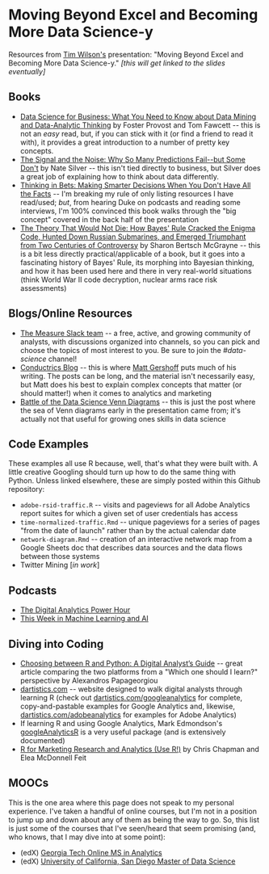 # Moving Beyond Excel and Becoming More Data Science-y
Resources from [Tim Wilson's](https://www.linkedin.com/in/tgwilson/) presentation: "Moving Beyond Excel and Becoming More Data Science-y." _[this will get linked to the slides eventually]_

## Books

* [Data Science for Business: What You Need to Know about Data Mining and Data-Analytic Thinking](https://www.amazon.com/Data-Science-Business-Data-Analytic-Thinking/dp/1449361323) by Foster Provost and Tom Fawcett -- this is not an _easy_ read, but, if you can stick with it (or find a friend to read it with), it provides a great introduction to a number of pretty key concepts.
* [The Signal and the Noise: Why So Many Predictions Fail--but Some Don't](https://www.amazon.com/Signal-Noise-Many-Predictions-Fail-but/dp/0143125087) by Nate Silver -- this isn't tied directly to business, but Silver does a great job of explaining how to think about data differently.
* [Thinking in Bets: Making Smarter Decisions When You Don't Have All the Facts](https://www.amazon.com/Thinking-Bets-Making-Smarter-Decisions/dp/0735216355/) -- I'm breaking my rule of only listing resources I have read/used; _but_, from hearing Duke on podcasts and reading some interviews, I'm 100% convinced this book walks through the "big concept" covered in the back half of the presentation
* [The Theory That Would Not Die: How Bayes' Rule Cracked the Enigma Code, Hunted Down Russian Submarines, and Emerged Triumphant from Two Centuries of Controversy](https://www.amazon.com/Theory-That-Would-Not-Die/dp/0300188226) by Sharon Bertsch McGrayne -- this is a bit less directly practical/applicable of a book, but it goes into a fascinating history of Bayes' Rule, its morphing into Bayesian thinking, and how it has been used here and there in very real-world situations (think World War II code decryption, nuclear arms race risk assessments)

## Blogs/Online Resources

* [The Measure Slack team](https://www.measure.chat/) -- a free, active, and growing community of analysts, with discussions organized into channels, so you can pick and choose the topics of most interest to you. Be sure to join the *#data-science* channel!
* [Conductrics Blog](https://conductrics.com/blog/) -- this is where [Matt Gershoff](https://twitter.com/mgershoff) puts much of his writing. The posts can be long, and the material isn't necessarily easy, but Matt does his best to explain complex concepts that matter (or should matter!) when it comes to analytics and marketing
* [Battle of the Data Science Venn Diagrams](https://www.kdnuggets.com/2016/10/battle-data-science-venn-diagrams.html) -- this is just the post where the sea of Venn diagrams early in the presentation came from; it's actually not that useful for growing ones skills in data science

## Code Examples

These examples all use R because, well, that's what they were built with. A little creative Googling should turn up how to do the same thing with Python. Unless linked elsewhere, these are simply posted within this Github repository:

* `adobe-rsid-traffic.R` -- visits and pageviews for all Adobe Analytics report suites for which a given set of user credentials has access
* `time-normalized-traffic.Rmd` -- unique pageviews for a series of pages "from the date of launch" rather than by the actual calendar date
* `network-diagram.Rmd` -- creation of an interactive network map from a Google Sheets doc that describes data sources and the data flows between those systems
* Twitter Mining [_in work_]

## Podcasts

* [The Digital Analytics Power Hour](https://analyticshour.io)
* [This Week in Machine Learning and AI](https://twimlai.com/)

## Diving into Coding

* [Choosing between R and Python: A Digital Analyst’s Guide](https://medium.com/innovation-machine/choosing-between-r-and-python-a-digital-analysts-guide-b7103f80aa4e) -- great article comparing the two platforms from a "Which one should I learn?" perspective by Alexandros Papageorgiou
* [dartistics.com](http://dartistics.com) -- website designed to walk digital analysts through learning R (check out [dartistics.com/googleanalytics](http://dartistics.com/googleanalytics) for complete, copy-and-pastable examples for Google Analytics and, likewise, [dartistics.com/adobeanalytics](http://dartistics.com/adobeanalytics) for examples for Adobe Analytics)
* If learning R and using Google Analytics, Mark Edmondson's [googleAnalyticsR](http://code.markedmondson.me/googleAnalyticsR/) is a very useful package (and is extensively documented)
* [R for Marketing Research and Analytics (Use R!)](https://www.amazon.com/Marketing-Research-Analytics-Use/dp/3319144359/) by Chris Chapman and Elea McDonnell Feit

## MOOCs

This is the one area where this page does not speak to my personal experience. I've taken a handful of online courses, but I'm not in a position to jump up and down about any of them as being the way to go. So, this list is just some of the courses that I've seen/heard that seem promising (and, who knows, that I may dive into at some point):

* (edX) [Georgia Tech Online MS in Analytics](https://www.edx.org/masters/online-master-science-analytics-georgia-tech)
* (edX) [University of California, San Diego Master of Data Science](https://www.edx.org/masters/online-master-data-science-uc-san-diego)



